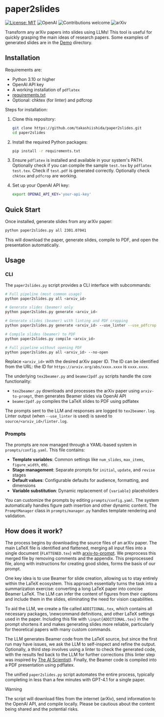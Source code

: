 # paper2slides

[![License: MIT](https://img.shields.io/badge/License-MIT-yellow.svg)](https://opensource.org/licenses/MIT) ![OpenAI](https://img.shields.io/badge/OpenAI-GPT--4.1-412991.svg) ![Contributions welcome](https://img.shields.io/badge/contributions-welcome-brightgreen.svg) ![arXiv](https://img.shields.io/badge/arXiv-papers-b31b1b.svg)


Transform any arXiv papers into slides using LLMs! This tool is useful for quickly grasping the main ideas of research papers. Some examples of generated slides are in the [Demo](demo/) directory.

## Installation

Requirements are:
- Python 3.10 or higher
- OpenAI API key
- A working installation of `pdflatex`
- [requirements.txt](requirements.txt)
- Optional: chktex (for linter) and pdfcrop

Steps for installation:

1. Clone this repository:
    ```sh
    git clone https://github.com/takashiishida/paper2slides.git
    cd paper2slides
    ```

2. Install the required Python packages:
    ```sh
    pip install -r requirements.txt
    ```

3. Ensure `pdflatex` is installed and available in your system's PATH. Optionally check if you can compile the sample `test.tex` by `pdflatex test.tex`. Check if `test.pdf` is generated correctly. Optionally check `chktex` and `pdfcrop` are working.

4. Set up your OpenAI API key:
    ```sh
    export OPENAI_API_KEY='your-api-key'
    ```

## Quick Start

Once installed, generate slides from any arXiv paper:

```sh
python paper2slides.py all 2301.07041
```

This will download the paper, generate slides, compile to PDF, and open the presentation automatically.

## Usage

### CLI

The `paper2slides.py` script provides a CLI interface with subcommands:

```sh
# Full pipeline (most common usage)
python paper2slides.py all <arxiv_id>

# Generate slides (beamer) only
python paper2slides.py generate <arxiv_id>

# Generate slides (beamer) with linting and PDF cropping
python paper2slides.py generate <arxiv_id> --use_linter --use_pdfcrop

# Compile slides (beamer) to PDF
python paper2slides.py compile <arxiv_id>

# Full pipeline without opening PDF
python paper2slides.py all <arxiv_id> --no-open
```

Replace `<arxiv_id>` with the desired arXiv paper ID.
The ID can be identified from the URL: the ID for `https://arxiv.org/abs/xxxx.xxxx` is `xxxx.xxxx`.

The underlying `tex2beamer.py` and `beamer2pdf.py` scripts handle the core functionality:
- `tex2beamer.py` downloads and processes the arXiv paper using `arxiv-to-prompt`, then generates Beamer slides via OpenAI API
- `beamer2pdf.py` compiles the LaTeX slides to PDF using pdflatex

The prompts sent to the LLM and responses are logged to `tex2beamer.log`.
Linter output (when `--use_linter` is used) is saved to `source/<arxiv_id>/linter.log`.

### Prompts

The prompts are now managed through a YAML-based system in `prompts/config.yaml`. This file contains:

- **Template variables**: Common settings like `num_slides`, `max_items`, `figure_width`, etc.
- **Stage management**: Separate prompts for `initial`, `update`, and `revise` stages
- **Default values**: Configurable defaults for audience, formatting, and dimensions
- **Variable substitution**: Dynamic replacement of `{variable}` placeholders

You can customize the prompts by editing `prompts/config.yaml`. The system automatically handles figure path insertion and other dynamic content. The `PromptManager` class in `prompts/manager.py` handles template rendering and validation.

## How does it work?

The process begins by downloading the source files of an arXiv paper. The main LaTeX file is identified and flattened, merging all input files into a single document (`FLATTENED.tex`) with [arxiv-to-prompt](https://github.com/takashiishida/arxiv-to-prompt). We preprocess this merged file by removing comments and the appendix. This preprocessed file, along with instructions for creating good slides, forms the basis of our prompt.

One key idea is to use Beamer for slide creation, allowing us to stay entirely within the LaTeX ecosystem. This approach essentially turns the task into a summarization exercise: converting a long LaTeX paper into concise Beamer LaTeX. The LLM can infer the content of figures from their captions and include them in the slides, eliminating the need for vision capabilities.

To aid the LLM, we create a file called `ADDITIONAL.tex`, which contains all necessary packages, \newcommand definitions, and other LaTeX settings used in the paper. Including this file with `\input{ADDITIONAL.tex}` in the prompt shortens it and makes generating slides more reliable, particularly for theoretical papers with many custom commands.

The LLM generates Beamer code from the LaTeX source, but since the first run may have issues, we ask the LLM to self-inspect and refine the output. Optionally, a third step involves using a linter to check the generated code, with the results fed back to the LLM for further corrections (this linter step was inspired by [The AI Scientist](https://www.arxiv.org/abs/2408.06292)). Finally, the Beamer code is compiled into a PDF presentation using pdflatex.

The unified `paper2slides.py` script automates the entire process, typically completing in less than a few minutes with GPT-4.1 for a single paper.

> [!WARNING]
> The script will download files from the internet (arXiv), send information to the OpenAI API, and compile locally. Please be cautious about the content being shared and the potential risks.
